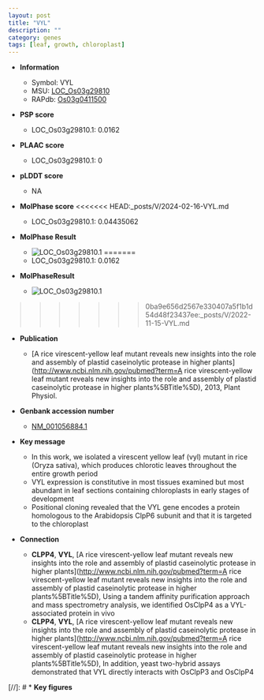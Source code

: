 ```yaml
---
layout: post
title: "VYL"
description: ""
category: genes
tags: [leaf, growth, chloroplast]
---
```


* **Information**  
    + Symbol: VYL  
    + MSU: [LOC_Os03g29810](http://rice.plantbiology.msu.edu/cgi-bin/ORF_infopage.cgi?orf=LOC_Os03g29810)  
    + RAPdb: [Os03g0411500](http://rapdb.dna.affrc.go.jp/viewer/gbrowse_details/irgsp1?name=Os03g0411500)  

* **PSP score**  
    + LOC_Os03g29810.1: 0.0162 

* **PLAAC score**  
    + LOC_Os03g29810.1: 0 

* **pLDDT score**
    + NA


* **MolPhase score**
<<<<<<< HEAD:_posts/V/2024-02-16-VYL.md
    + LOC_Os03g29810.1: 0.04435062

* **MolPhase Result**
    + ![LOC_Os03g29810.1](https://304243504.github.io/Pictures/LOC_Os03g/LOC_Os03g29810.1.png)
=======
    + LOC_Os03g29810.1: 0.0162

* **MolPhaseResult**
    + ![LOC_Os03g29810.1](https://ricepsp.github.io/pictures/LOC_Os03g/LOC_Os03g29810.1.png)
>>>>>>> 0ba9e656d2567e330407a5f1b1d54d48f23437ee:_posts/V/2022-11-15-VYL.md

* **Publication**  
    + [A rice virescent-yellow leaf mutant reveals new insights into the role and assembly of plastid caseinolytic protease in higher plants](http://www.ncbi.nlm.nih.gov/pubmed?term=A rice virescent-yellow leaf mutant reveals new insights into the role and assembly of plastid caseinolytic protease in higher plants%5BTitle%5D), 2013, Plant Physiol.

* **Genbank accession number**  
    + [NM_001056884.1](http://www.ncbi.nlm.nih.gov/nuccore/NM_001056884.1)

* **Key message**  
    + In this work, we isolated a virescent yellow leaf (vyl) mutant in rice (Oryza sativa), which produces chlorotic leaves throughout the entire growth period
    + VYL expression is constitutive in most tissues examined but most abundant in leaf sections containing chloroplasts in early stages of development
    + Positional cloning revealed that the VYL gene encodes a protein homologous to the Arabidopsis ClpP6 subunit and that it is targeted to the chloroplast

* **Connection**  
    + __CLPP4__, __VYL__, [A rice virescent-yellow leaf mutant reveals new insights into the role and assembly of plastid caseinolytic protease in higher plants](http://www.ncbi.nlm.nih.gov/pubmed?term=A rice virescent-yellow leaf mutant reveals new insights into the role and assembly of plastid caseinolytic protease in higher plants%5BTitle%5D), Using a tandem affinity purification approach and mass spectrometry analysis, we identified OsClpP4 as a VYL-associated protein in vivo
    + __CLPP4__, __VYL__, [A rice virescent-yellow leaf mutant reveals new insights into the role and assembly of plastid caseinolytic protease in higher plants](http://www.ncbi.nlm.nih.gov/pubmed?term=A rice virescent-yellow leaf mutant reveals new insights into the role and assembly of plastid caseinolytic protease in higher plants%5BTitle%5D), In addition, yeast two-hybrid assays demonstrated that VYL directly interacts with OsClpP3 and OsClpP4

[//]: # * **Key figures**  


